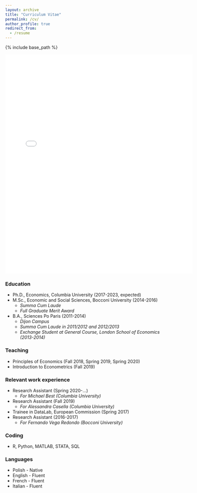 ```yaml
---
layout: archive
title: "Curriculum Vitae"
permalink: /cv/
author_profile: true
redirect_from:
  - /resume
---
```


{% include base_path %}

<embed src="{{ site.baseurl }}/files/Krzysztof_Zaremba_A_CV.pdf" width="600" height="700" type='application/pdf'>

### Education

* Ph.D., Economics, Columbia University (2017-2023, expected) 
* M.Sc., Economic and Social Sciences, Bocconi University (2014-2016)
  * *Summa Cum Laude*
  * *Full Graduate Merit Award*
* B.A., Sciences Po Paris (2011-2014)
  * *Dijon Campus*
  * *Summa Cum Laude in 2011/2012 and 2012/2013*
  * *Exchange Student at General Course, London School of Economics (2013-2014)*
  
  
### Teaching

* Principles of Economics (Fall 2018, Spring 2019, Spring 2020)
* Introduction to Econometrics (Fall 2019)


### Relevant work experience

* Research Assistant (Spring 2020-...)
  * *For Michael Best (Columbia University)*
* Research Assistant (Fall 2019)
  * *For Alessandra Casella  (Columbia University)*
* Trainee in DataLab, European Commission (Spring 2017)
* Research Assistant (2016-2017)
  * *For Fernando Vega Redondo (Bocconi University)*
  
### Coding

* R, Python, MATLAB, STATA, SQL

### Languages

* Polish - Native
* English - Fluent
* French - Fluent
* Italian - Fluent
